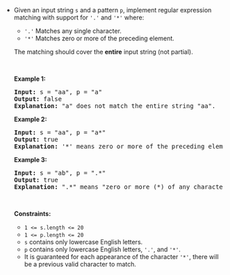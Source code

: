 - <p>Given an input string <code>s</code>&nbsp;and a pattern <code>p</code>, implement regular expression matching with support for <code>&#39;.&#39;</code> and <code>&#39;*&#39;</code> where:</p>
  
  <ul>
  	<li><code>&#39;.&#39;</code> Matches any single character.​​​​</li>
  	<li><code>&#39;*&#39;</code> Matches zero or more of the preceding element.</li>
  </ul>
  
  <p>The matching should cover the <strong>entire</strong> input string (not partial).</p>
  
  <p>&nbsp;</p>
  <p><strong class="example">Example 1:</strong></p>
  
  <pre>
  <strong>Input:</strong> s = &quot;aa&quot;, p = &quot;a&quot;
  <strong>Output:</strong> false
  <strong>Explanation:</strong> &quot;a&quot; does not match the entire string &quot;aa&quot;.
  </pre>
  
  <p><strong class="example">Example 2:</strong></p>
  
  <pre>
  <strong>Input:</strong> s = &quot;aa&quot;, p = &quot;a*&quot;
  <strong>Output:</strong> true
  <strong>Explanation:</strong> &#39;*&#39; means zero or more of the preceding element, &#39;a&#39;. Therefore, by repeating &#39;a&#39; once, it becomes &quot;aa&quot;.
  </pre>
  
  <p><strong class="example">Example 3:</strong></p>
  
  <pre>
  <strong>Input:</strong> s = &quot;ab&quot;, p = &quot;.*&quot;
  <strong>Output:</strong> true
  <strong>Explanation:</strong> &quot;.*&quot; means &quot;zero or more (*) of any character (.)&quot;.
  </pre>
  
  <p>&nbsp;</p>
  <p><strong>Constraints:</strong></p>
  
  <ul>
  	<li><code>1 &lt;= s.length&nbsp;&lt;= 20</code></li>
  	<li><code>1 &lt;= p.length&nbsp;&lt;= 20</code></li>
  	<li><code>s</code> contains only lowercase English letters.</li>
  	<li><code>p</code> contains only lowercase English letters, <code>&#39;.&#39;</code>, and&nbsp;<code>&#39;*&#39;</code>.</li>
  	<li>It is guaranteed for each appearance of the character <code>&#39;*&#39;</code>, there will be a previous valid character to match.</li>
  </ul>